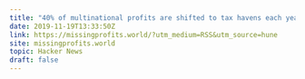 ```yaml
---
title: "40% of multinational profits are shifted to tax havens each year"
date: 2019-11-19T13:33:50Z
link: https://missingprofits.world/?utm_medium=RSS&utm_source=hune
site: missingprofits.world
topic: Hacker News
draft: false
---
```

